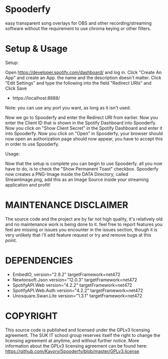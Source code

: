 ﻿# Spooderfy
easy transparent song overlays for OBS and other recording/streaming software without the requirement to use chroma keying or other filters.

# Setup & Usage

Setup:

Open https://developer.spotify.com/dashboard/ and log in.
Click "Create An App" and create an App. the name and the description doesn't matter.
Click "Edit Settings" and type the following into the field "Redirect URIs" and Click Save
 - https://localhost:8888/

Note: you can use any port you want, as long as it isn't used.

Now we go to Spooderfy and enter the Redirect URI from earlier.
Now you enter the Client ID that is shown in the Spotify Dashboard into Spooderfy.
Now you click on "Show Client Secret" in the Spotify Dashboard and enter it into Spooderfy.
Now you click on "Open" in Spooderfy, your browser should now open an authorization page should now appear, you have to accept this in order to use Spooderfy.

Usage:

Now that the setup is complete you can begin to use Spooderfy. all you now have to do, is to check the "Show Permanent Toast" checkbox. Spooderfy now creates a PNG-Image inside the DATA Directory, called StreamImage.png, add this as an Image Source inside your streaming application and profit!

# MAINTENANCE DISCLAIMER

The source code and the project are by far not high quality, it's relatively old and no maintenance work is being done to it. feel free to report features you feel are missing or issues you encounter in the issues section, though it is very unlikely that i'll add feature request or try and remove bugs at this point.

# DEPENDENCIES
- EmbedIO, version="2.9.2" targetFramework=net472
- Newtonsoft.Json version="12.0.3" targetFramework=net472
- SpotifyAPI.Web version="4.2.2" targetFramework=net472
- SpotifyAPI.Web.Auth version="4.2.2" targetFramework=net472
- Unosquare.Swan.Lite version="1.3.1" targetFramework=net472

# COPYRIGHT
This source code is published and licensed under the GPLv3 licensing agreement.
The SUK IT school group reserves itself the right to change the licensing agreement at anytime, and without further notice.
More information about the GPLv3 licensing agreement can be found here: https://github.com/Kayory/Spooderfy/blob/master/GPLv3.license
